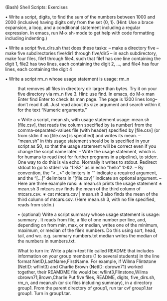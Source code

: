 (Bash) Shell Scripts: Exercises

• Write a script, digits, to find the sum of the numbers between 1000 and 2000 (inclusive)
having digits only from the set {0, 1}. (Hint: Use a brace expansion, a loop, and a conditional
statement including a regular expression. In emacs, run M-x sh-mode to get help with code
formatting including indenting.)

• Write a script five_dirs.sh that does these tasks:
– make a directory five
– make five subdirectories five/dir1 through five/dir5
– in each subdirectory, make four files, file1 through file4, such that file1 has one line
containing the digit 1, file2 has two lines, each containing the digit 2, ..., and file4
has four lines, each containing the digit 4

• Write a script rm_n whose usage statement is usage: rm_n <dir> <n> that removes all files
in directory dir larger than <n> bytes. Try it on your five directory via rm_n five 3.
Hint: use find. In emacs, do M-x man Enter find Enter to check its man page. The page
is 1200 lines long–don’t read it all. Just read about its size argument and search within it
for the text “Numeric arguments.”

• Write a script, mean.sh, with usage statement usage: mean.sh <column> [file.csv], that
reads the column specified by <column> (a number) from the comma-separated-values file
(with header) specified by [file.csv] (or from stdin if no [file.csv] is specified) and
writes its mean.
– “mean.sh” in this usage statement should be is specified in your script as $0, so that
the usage statement will be correct even if you change the script name later.
– Write the usage statement, which is for humans to read (not for further programs in a
pipeline), to stderr. One way to do this is via echo. Normally it writes to stdout.
Redirect stdout to go to stderr via “1>&2” as in echo "hello" 1>&2.
– By convention, the “<...>” delimiters in “<column>” indicate a required argument, and
the “[...]” delimiters in “[file.csv]” indicate an optional argument.
– Here are three example runs:
∗ mean.sh prints the usage statement
∗ mean.sh 3 mtcars.csv finds the mean of the third column of mtcars.csv.
∗ cat mtcars.csv | mean.sh 3 also finds the mean of the third column of mtcars.csv.
(Here mean.sh 3, with no file specified, reads from stdin.)

• (optional) Write a script summary whose usage statement is usage: summary <file> <type>.
It reads from file, a file of one number per line, and, depending on <type> from min, max,
or median, writes one of the minimum, maximum, or median of the file’s numbers. Do this
using sort, head, tail, and wc. e.g. summary numbers.txt median writes the median of
the numbers in numbers.txt.

What to turn in:
Write a plain-text file called README that includes information on your group members (1 to several
students) in the line format NetID,LastName,FirstName. For example, if Wilma Flintstone (NetID:
wflint3) and Charlie Brown (NetID: cbrown71) worked together, their REAMDME file would be:
wflint3,Flinstone,Wilma
cbrown71,Brown,Charlie
Put five files, README, digits, five_dirs.sh, rm_n, and mean.sh (or six files including summary),
in a directory group1. From the parent directory of group1, run tar cvf group1.tar group1.
Turn in group1.tar.
